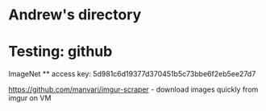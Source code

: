 # Andrew's directory
# Testing: github


ImageNet
 ** access key: 5d981c6d19377d370451b5c73bbe6f2eb5ee27d7
 
 https://github.com/manvari/imgur-scraper - download images quickly from imgur on VM
